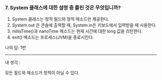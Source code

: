 ### 7. System 클래스에 대한 설명 중 틀린 것은 무엇입니까?

1. System 클래스는 정적 필드와 정적 메소드만 제공한다.
2. System.out 은 콘솔에 출력할 때, System.in은 키보드에서 입력받을 때 사용한다.
3. milisTime()과 nanoTime 메소드는 현재 시간에 대한 long 값을 리턴한다.
4. exit() 메소드는 프로세스(JVM)을 종료시킨다.

나의 답: 1번

---
내 생각 :

모든 필드와 메소드가 정적이 아닐 수 있다.